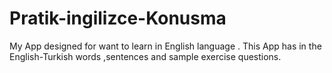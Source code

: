 # Pratik-ingilizce-Konusma

My App designed for want to learn in English language . This App has in the English-Turkish words ,sentences and sample exercise questions.
